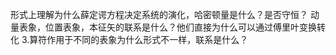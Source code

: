 形式上理解为什么薛定谔方程决定系统的演化，哈密顿量是什么？是否守恒？
动量表象，位置表象，本征矢的联系是什么？他们直接为什么可以通过傅里叶变换转化
3.算符作用于不同的表象为什么形式不一样，联系是什么？